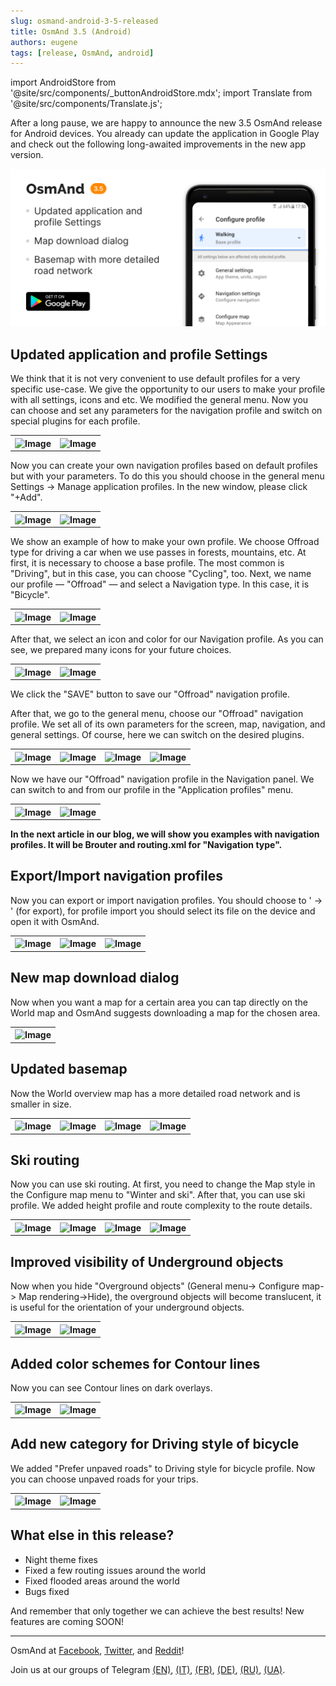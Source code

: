 ```yaml
---
slug: osmand-android-3-5-released
title: OsmAnd 3.5 (Android)
authors: eugene
tags: [release, OsmAnd, android]
---
```

import AndroidStore from '@site/src/components/_buttonAndroidStore.mdx';
import Translate from '@site/src/components/Translate.js';


After a long pause, we are happy to announce the new 3.5 OsmAnd release for Android devices. You already can update the application in Google Play and check out the following long-awaited improvements in the new app version.

![Release android 3-40](./18.png)

<!--truncate-->

## Updated application and profile Settings

We think that it is not very convenient to use default profiles for a very specific use-case. We give the opportunity to our users to make your profile with all settings, icons and etc.
We modified the general menu. Now you can choose and set any parameters for the navigation profile and switch on special plugins for each profile.

<table>
  <tr>
    <th><img src={require('./1.jpg').default} alt="Image"/></th>
    <th><img src={require('./2.jpg').default} alt="Image"/></th>
      </tr>
</table> 

Now you can create your own navigation profiles based on default profiles but with your parameters. To do this you should choose in the general menu Settings → Manage application profiles. In the new window, please click "+Add".

<table>
  <tr>
    <th><img src={require('./3.jpg').default} alt="Image"/></th>
    <th><img src={require('./4.jpg').default} alt="Image"/></th>
      </tr>
</table> 

We show an example of how to make your own profile. We choose Offroad type for driving a car when we use passes in forests, mountains, etc.
At first, it is necessary to choose a base profile. The most common is "Driving", but in this case, you can choose "Cycling", too. Next, we name our profile — "Offroad" — and select a Navigation type. In this case, it is "Bicycle".

<table>
  <tr>
    <th><img src={require('./5.jpg').default} alt="Image"/></th>
    <th><img src={require('./6.jpg').default} alt="Image"/></th>
      </tr>
</table> 

After that, we select an icon and color for our Navigation profile. As you can see, we prepared many icons for your future choices.

<table>
  <tr>
    <th><img src={require('./7.jpg').default} alt="Image"/></th>
    <th><img src={require('./8.jpg').default} alt="Image"/></th>
      </tr>
</table> 

We click the "SAVE" button to save our "Offroad" navigation profile.

After that, we go to the general menu, choose our "Offroad" navigation profile. We set all of its own parameters for the screen, map, navigation, and general settings. Of course, here we can switch on the desired plugins.

<table>
  <tr>
    <th><img src={require('./10.jpg').default} alt="Image"/></th>
    <th><img src={require('./11.jpg').default} alt="Image"/></th>
    <th><img src={require('./15.jpg').default} alt="Image"/></th>
    <th><img src={require('./16.jpg').default} alt="Image"/></th>
      </tr>
</table> 


Now we have our "Offroad" navigation profile in the Navigation panel. We can switch to and from our profile in the "Application profiles" menu.

<table>
  <tr>
    <th><img src={require('./14.jpg').default} alt="Image"/></th>
    <th><img src={require('./14.jpg').default} alt="Image"/></th>
      </tr>
</table> 

**In the next article in our blog, we will show you examples with navigation profiles. It will be Brouter and routing.xml for "Navigation type".**

## Export/Import navigation profiles

Now you can export or import navigation profiles. You should choose to '<Translate android="yes" id="configure_profile" /> → <Translate android="yes" id="shared_string_actions" />' (for export), for profile import you should select its file on the device and open it with OsmAnd.

<table>
  <tr>
    <th><img src={require('./28.jpg').default} alt="Image"/></th>
    <th><img src={require('./29.jpg').default} alt="Image"/></th>
    <th><img src={require('./30.jpg').default} alt="Image"/></th>
      </tr>
</table> 

## New map download dialog

Now when you want a map for a certain area you can tap directly on the World map and OsmAnd suggests downloading a map for the chosen area.

<table>
  <tr>
    <th><img src={require('./17.jpg').default} alt="Image"/></th>
    </tr>
</table> 

## Updated basemap

Now the World overview map has a more detailed road network and is smaller in size.

<table>
  <tr>
    <th><img src={require('./20.jpg').default} alt="Image"/></th>
    <th><img src={require('./21.jpg').default} alt="Image"/></th>
    <th><img src={require('./22.jpg').default} alt="Image"/></th>
    <th><img src={require('./23.jpg').default} alt="Image"/></th>
      </tr>
</table> 

## Ski routing

Now you can use ski routing. At first, you need to change the Map style in the Configure map menu to "Winter and ski". After that, you can use ski profile. We added height profile and route complexity to the route details.

<table>
  <tr>
    <th><img src={require('./18.jpg').default} alt="Image"/></th>
    <th><img src={require('./19.jpg').default} alt="Image"/></th>
    <th><img src={require('./31.jpg').default} alt="Image"/></th>
    <th><img src={require('./32.jpg').default} alt="Image"/></th>
      </tr>
</table> 

## Improved visibility of Underground objects

Now when you hide "Overground objects" (General menu-> Configure map-> Map rendering->Hide), the overground objects will become translucent, it is useful for the orientation of your underground objects.

<table>
  <tr>
    <th><img src={require('./24.jpg').default} alt="Image"/></th>
    <th><img src={require('./25.jpg').default} alt="Image"/></th>
      </tr>
</table> 

## Added color schemes for Contour lines

Now you can see Contour lines on dark overlays.

<table>
  <tr>
    <th><img src={require('./33.jpg').default} alt="Image"/></th>
    <th><img src={require('./34.jpg').default} alt="Image"/></th>
      </tr>
</table> 

## Add new category for Driving style of bicycle

We added "Prefer unpaved roads" to Driving style for bicycle profile. Now you can choose unpaved roads for your trips.

<table>
  <tr>
    <th><img src={require('./27.jpg').default} alt="Image"/></th>
    <th><img src={require('./26.jpg').default} alt="Image"/></th>
      </tr>
</table> 

## What else in this release?

- Night theme fixes
- Fixed a few routing issues around the world
- Fixed flooded areas around the world
- Bugs fixed

And remember that only together we can achieve the best results!
New features are coming SOON!

____________________________ 

<p>OsmAnd at <a href="https://www.facebook.com/osmandapp/">Facebook</a>, <a href="https://www.twitter.com/osmandapp/">Twitter</a>, and <a href="https://www.reddit.com/r/OsmAnd/">Reddit</a>!</p>
<p>Join us at our groups of Telegram <a href="https://t.me/OsmAndMaps">(EN)</a>, <a href="https://t.me/itosmand">(IT)</a>,  <a href="https://t.me/frosmand">(FR)</a>, <a href="https://t.me/deosmand">(DE)</a>, <a href="https://t.me/ruosmand">(RU)</a>, <a href="https://t.me/uaosmand">(UA)</a>.</p>


<AndroidStore/>
